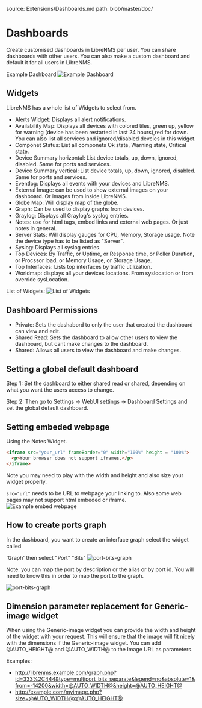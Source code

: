 source: Extensions/Dashboards.md
path: blob/master/doc/

# Dashboards

Create customised dashboards in LibreNMS per user. You can share
dashboards with other users. You can also make a custom dashboard and
default it for all users in LibreNMS.

Example Dashboard
![Example Dashboard](/img/example-dashboard.png)

## Widgets

LibreNMS has a whole list of Widgets to select from.

- Alerts Widget: Displays all alert notifications.
- Availability Map: Displays all devices with colored tiles, green up,
  yellow for warning (device has been restarted in last 24 hours),red
  for down. You can also list all services and ignored/disabled
  devcies in this widget.
- Componet Status: List all componets Ok state, Warning state, Critical state.
- Device Summary horizontal: List device totals, up, down, ignored,
  disabled. Same for ports and services.
- Device Summary vertical: List device totals, up, down, ignored,
  disabled. Same for ports and services.
- Eventlog: Displays all events with your devices and LibreNMS.
- External Image: can be used to show external images on your
  dashboard. Or images from inside LibreNMS.
- Globe Map: Will display map of the globe.
- Graph: Can be used to display graphs from devices.
- Graylog: Displays all Graylog's syslog entries.
- Notes: use for html tags, embed links and external web pages. Or
  just notes in general.
- Server Stats: Will display gauges for CPU, Memory, Storage
  usage. Note the device type has to be listed as "Server".
- Syslog: Displays all syslog entries.
- Top Devices: By Traffic, or  Uptime, or Response time, or Poller
  Duration, or Procssor load, or Memory Usage, or Storage Usage.
- Top Interfaces: Lists top interfaces by traffic utilization.
- Worldmap: displays all your devices locations. From syslocation or
  from override sysLocation.

List of Widgets:
![List of Widgets][image of widgets]

[image of widgets]: /img/list-widgets.png "List of the widgets"

## Dashboard Permissions

- Private: Sets the dashabord to only the user that created the
  dashboard can view and edit.
- Shared Read: Sets the dashboard to allow other users to view the
  dashboard, but cant make changes to the dashboard.
- Shared: Allows all users to view the dashboard and make changes.

## Setting a global default dashboard

Step 1: Set the dashboard to either shared read or shared, depending
on what you want the users access to change.

Step 2: Then go to Settings -> WebUI settings -> Dashboard Settings
and set the global default dashboard.

## Setting embeded webpage

Using the Notes Widget.

```html
<iframe src="your_url" frameBorder="0" width="100%" height = "100%">
  <p>Your browser does not support iframes.</p>
</iframe>
```

Note you may need to play with the width and height and also size your widget properly.

``` src="url" ``` needs to be URL to webpage your linking to.
Also some web pages may not support html embeded or iframe.
![Example embed webpage](/img/example-embed-website.png)

## How to create ports graph

In the dashboard, you want to create an interface graph select the widget called

'Graph' then select "Port" "Bits"
![port-bits-graph](/img/port-bits-graph.png)

Note: you can map the port by description or the alias or by port
id. You will need to know this in order to map the port to the graph.

![port-bits-graph](/img/port-bits-port.png)

## Dimension parameter replacement for Generic-image widget

When using the Generic-image widget you can provide the width and
height of the widget with your request. This will ensure that the
image will fit nicely with the dimensions if the Generic-image widget.
You can add @AUTO_HEIGHT@ and @AUTO_WIDTH@ to the Image URL as parameters.

Examples:

- <http://librenms.example.com/graph.php?id=333%2C444&type=multiport_bits_separate&legend=no&absolute=1&from=-14200&width=@AUTO_WIDTH@&height=@AUTO_HEIGHT@>
- <http://example.com/myimage.php?size=@AUTO_WIDTH@x@AUTO_HEIGHT@>
